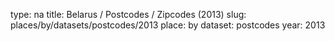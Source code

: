 type: na
title: Belarus / Postcodes / Zipcodes (2013)
slug: places/by/datasets/postcodes/2013
place: by
dataset: postcodes
year: 2013
